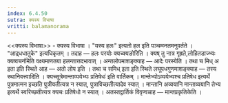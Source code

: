 ```yaml
---
index: 6.4.50
sutra: क्यस्य विभाषा
vritti: balamanorama
---
```


<<क्यस्य विभाषा>> - क्यस्य विभाषा । "यस्य हलः" इत्यतो हल इति पञ्चम्य्नतमनुवर्तते । "आद्र्धधातुके" इत्यधिकृतम् । तदाह —  हलः परयोः क्यच्क्यङोरिति । क्यष् तु नात्र गृह्रते,लोहितडाज्भ्यः क्यष्वचन॑मिति वक्ष्यमाणतया हलन्तात्तदभावात् । अन्तलोपमाशङ्क्याह —  आदेः परस्येति । तथा च मिध् अ इता इति स्थिते आह —  अतो लोप इति । तथा च समिध् इता इति स्थिते लघूपधगुणमाशङ्क्याह —  तस्य स्थानिवत्त्वादिति । क्यच्सूत्रेमान्ताव्ययेभ्यः प्रतिषेधः॑ इति वार्तिकम् । मान्तेभ्योऽव्ययेभ्यश्च प्रतिषेध इत्यर्थे पुत्रमात्मन इच्छति पुत्रीयतीत्यत्र न स्यात्, पुत्राविच्छतीत्यादेव स्यात् । मान्तानि अव्ययानि मान्ताव्ययानि तेभ्य इत्यर्थे स्वरिच्छतीत्यत्र क्यचः प्रतिषेधो न स्यात् । अतस्तद्वार्तिकं विवृण्वन्नाह —  मान्तप्रकृतिकेति ।